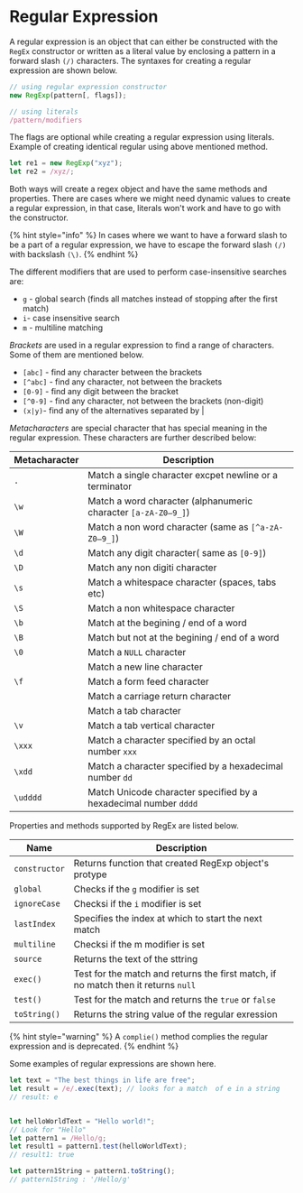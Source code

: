 # Regular Expression

A regular expression is an object that can either be constructed with the `RegEx` constructor or written as a literal value by enclosing a pattern in a forward slash `(/)` characters. The syntaxes for creating a regular expression are shown below.

```javascript
// using regular expression constructor
new RegExp(pattern[, flags]);

// using literals
/pattern/modifiers
```

The flags are optional while creating a regular expression using literals. Example of creating identical regular using above mentioned method.

```javascript
let re1 = new RegExp("xyz"); 
let re2 = /xyz/;
```

Both ways will create a regex object and have the same methods and properties. There are cases where we might need dynamic values to create a regular expression, in that case, literals won't work and have to go with the constructor.

{% hint style="info" %}
In cases where we want to have a forward slash to be a part of a regular expression, we have to escape the forward slash `(/)` with backslash `(\)`.
{% endhint %}

The different modifiers that are used to perform case-insensitive searches are:

* `g` - global search (finds all matches instead of stopping after the first match)
* `i`- case insensitive search
* `m` - multiline matching

_Brackets_ are used in a regular expression to find a range of characters. Some of them are mentioned below.

* `[abc]` - find any character between the brackets
* `[^abc]` - find any character, not between the brackets
* `[0-9]` - find any digit between the bracket
* `[^0-9]` - find any character, not between the brackets (non-digit)
* `(x|y)`- find any of the alternatives separated by |

_Metacharacters_ are special character that has special meaning in the regular expression. These characters are further described below:

| Metacharacter | Description                                                      |
| ------------- | ---------------------------------------------------------------- |
| `.`           | Match a single character excpet newline or a terminator          |
| `\w`          | Match a word character (alphanumeric character `[a-zA-Z0–9_]`)   |
| `\W`          | Match a non word character (same as `[^a-zA-Z0–9_]`)             |
| `\d`          | Match any digit character( same as `[0-9]`)                      |
| `\D`          | Match any non digiti character                                   |
| `\s`          | Match a whitespace character (spaces, tabs etc)                  |
| `\S`          | Match a non whitespace character                                 |
| `\b`          | Match at the begining / end of a word                            |
| `\B`          | Match but not at the begining / end of a word                    |
| `\0`          | Match a `NULL` character                                         |
|               | Match a new line character                                       |
| `\f`          | Match a form feed character                                      |
|               | Match a carriage return character                                |
|               | Match a tab character                                            |
| `\v`          | Match a tab vertical character                                   |
| `\xxx`        | Match a character specified by an octal number `xxx`             |
| `\xdd`        | Match a character specified by a hexadecimal number `dd`         |
| `\udddd`      | Match Unicode character specified by a hexadecimal number `dddd` |

Properties and methods supported by RegEx are listed below.

| Name          | Description                                                                        |
| ------------- | ---------------------------------------------------------------------------------- |
| `constructor` | Returns function that created RegExp object's protype                              |
| `global`      | Checks if the `g` modifier is set                                                  |
| `ignoreCase`  | Checksi if the `i` modifier is set                                                 |
| `lastIndex`   | Specifies the index at which to start the next match                               |
| `multiline`   | Checksi if the m modifier is set                                                   |
| `source`      | Returns the text of the sttring                                                    |
| `exec()`      | Test for the match and returns the first match, if no match then it returns `null` |
| `test()`      | Test for the match and returns the `true` or `false`                               |
| `toString()`  | Returns the string value of the regular exression                                  |

{% hint style="warning" %}
A `complie()` method complies the regular expression and is deprecated.
{% endhint %}

Some examples of regular expressions are shown here.

```javascript
let text = "The best things in life are free";
let result = /e/.exec(text); // looks for a match  of e in a string
// result: e


let helloWorldText = "Hello world!";
// Look for "Hello"
let pattern1 = /Hello/g;
let result1 = pattern1.test(helloWorldText);
// result1: true

let pattern1String = pattern1.toString();
// pattern1String : '/Hello/g'
```
